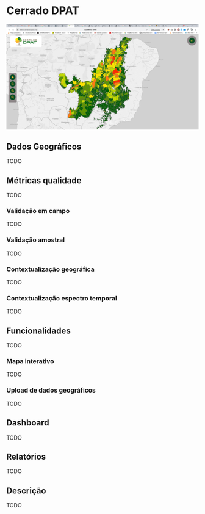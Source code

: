 # Cerrado DPAT

![Tela inicial](imgs/01/tela-inicial.png)

## Dados Geográficos
TODO

## Métricas qualidade
TODO

### Validação em campo
TODO

### Validação amostral
TODO

### Contextualização geográfica
TODO

### Contextualização espectro temporal
TODO

## Funcionalidades
TODO

### Mapa interativo
TODO

### Upload de dados geográficos
TODO

## Dashboard 
TODO

## Relatórios 
TODO

## Descrição 
TODO
